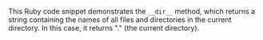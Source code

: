 This Ruby code snippet demonstrates the `__dir__` method, which returns a string containing the names of all files and directories in the current directory. In this case, it returns "." (the current directory).

